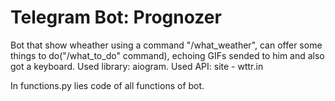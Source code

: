 
# Telegram Bot: Prognozer 

Bot that show wheather using a command "/what_weather", can offer some things to do("/what_to_do" command), echoing GIFs sended to him and also got a keyboard. 
Used library: aiogram.
Used API: site - wttr.in

In functions.py lies code of all functions of bot.  
